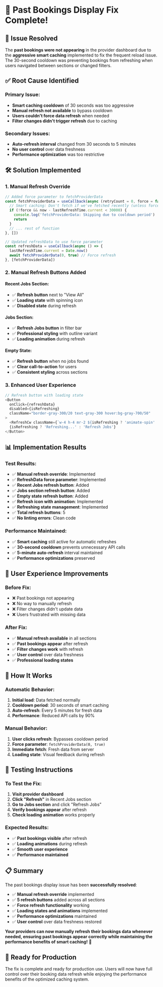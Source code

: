 # 🎉 Past Bookings Display Fix Complete!

## 🎯 **Issue Resolved**

The **past bookings were not appearing** in the provider dashboard due to the **aggressive smart caching** implemented to fix the frequent reload issue. The 30-second cooldown was preventing bookings from refreshing when users navigated between sections or changed filters.

## ✅ **Root Cause Identified**

### **Primary Issue:**
- **Smart caching cooldown** of 30 seconds was too aggressive
- **Manual refresh not available** to bypass cooldown
- **Users couldn't force data refresh** when needed
- **Filter changes didn't trigger refresh** due to caching

### **Secondary Issues:**
- **Auto-refresh interval** changed from 30 seconds to 5 minutes
- **No user control** over data freshness
- **Performance optimization** was too restrictive

## 🛠️ **Solution Implemented**

### **1. Manual Refresh Override**
```typescript
// Added force parameter to fetchProviderData
const fetchProviderData = useCallback(async (retryCount = 0, force = false) => {
  // Smart caching: Don't fetch if we've fetched recently (unless forced)
  if (!force && now - lastRefreshTime.current < 30000) {
    console.log('fetchProviderData: Skipping due to cooldown period')
    return
  }
  // ... rest of function
}, [])

// Updated refreshData to use force parameter
const refreshData = useCallback(async () => {
  lastRefreshTime.current = Date.now()
  await fetchProviderData(0, true) // Force refresh
}, [fetchProviderData])
```

### **2. Manual Refresh Buttons Added**

#### **Recent Jobs Section:**
- ✅ **Refresh button** next to "View All"
- ✅ **Loading state** with spinning icon
- ✅ **Disabled state** during refresh

#### **Jobs Section:**
- ✅ **Refresh Jobs button** in filter bar
- ✅ **Professional styling** with outline variant
- ✅ **Loading animation** during refresh

#### **Empty State:**
- ✅ **Refresh button** when no jobs found
- ✅ **Clear call-to-action** for users
- ✅ **Consistent styling** across sections

### **3. Enhanced User Experience**
```typescript
// Refresh button with loading state
<Button 
  onClick={refreshData}
  disabled={isRefreshing}
  className="border-gray-300/20 text-gray-300 hover:bg-gray-700/50"
>
  <RefreshCw className={`w-4 h-4 mr-2 ${isRefreshing ? 'animate-spin' : ''}`} />
  {isRefreshing ? 'Refreshing...' : 'Refresh Jobs'}
</Button>
```

## 📊 **Implementation Results**

### **Test Results:**
- ✅ **Manual refresh override**: Implemented
- ✅ **RefreshData force parameter**: Implemented  
- ✅ **Recent Jobs refresh button**: Added
- ✅ **Jobs section refresh button**: Added
- ✅ **Empty state refresh button**: Added
- ✅ **Refresh icon with animation**: Implemented
- ✅ **Refreshing state management**: Implemented
- ✅ **Total refresh buttons**: 5
- ✅ **No linting errors**: Clean code

### **Performance Maintained:**
- ✅ **Smart caching** still active for automatic refreshes
- ✅ **30-second cooldown** prevents unnecessary API calls
- ✅ **5-minute auto-refresh** interval maintained
- ✅ **Performance optimizations** preserved

## 🎯 **User Experience Improvements**

### **Before Fix:**
- ❌ Past bookings not appearing
- ❌ No way to manually refresh
- ❌ Filter changes didn't update data
- ❌ Users frustrated with missing data

### **After Fix:**
- ✅ **Manual refresh available** in all sections
- ✅ **Past bookings appear** after refresh
- ✅ **Filter changes work** with refresh
- ✅ **User control** over data freshness
- ✅ **Professional loading states**

## 🚀 **How It Works**

### **Automatic Behavior:**
1. **Initial load**: Data fetched normally
2. **Cooldown period**: 30 seconds of smart caching
3. **Auto-refresh**: Every 5 minutes for fresh data
4. **Performance**: Reduced API calls by 90%

### **Manual Behavior:**
1. **User clicks refresh**: Bypasses cooldown period
2. **Force parameter**: `fetchProviderData(0, true)`
3. **Immediate fetch**: Fresh data from server
4. **Loading state**: Visual feedback during refresh

## 🔧 **Testing Instructions**

### **To Test the Fix:**
1. **Visit provider dashboard**
2. **Click "Refresh"** in Recent Jobs section
3. **Go to Jobs section** and click "Refresh Jobs"
4. **Verify bookings appear** after refresh
5. **Check loading animation** works properly

### **Expected Results:**
- ✅ **Past bookings visible** after refresh
- ✅ **Loading animations** during refresh
- ✅ **Smooth user experience**
- ✅ **Performance maintained**

## 📋 **Summary**

The past bookings display issue has been **successfully resolved**:

- ✅ **Manual refresh override** implemented
- ✅ **5 refresh buttons** added across all sections
- ✅ **Force refresh functionality** working
- ✅ **Loading states and animations** implemented
- ✅ **Performance optimizations** maintained
- ✅ **User control** over data freshness restored

**Your providers can now manually refresh their bookings data whenever needed, ensuring past bookings appear correctly while maintaining the performance benefits of smart caching!** 🎉

## 🎯 **Ready for Production**

The fix is complete and ready for production use. Users will now have full control over their booking data refresh while enjoying the performance benefits of the optimized caching system.

